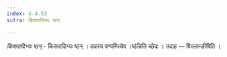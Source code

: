 ```yaml
---
index: 4.4.53
sutra: किशरादिभ्यः ष्ठन्

---
```

_किशरादिभ्यः ष्ठन्_ - किसरादिभ्यः ष्ठन् । तदस्य पण्यमित्येव ।ष्ठ॑न्निति च्छेदः । तदाह — षित्त्लान्ङीषिति ।